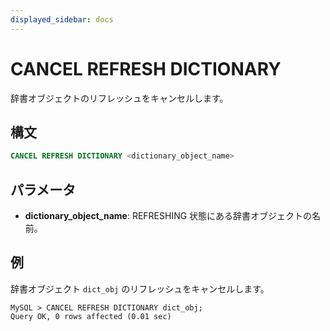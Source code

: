 ```yaml
---
displayed_sidebar: docs
---
```


# CANCEL REFRESH DICTIONARY

辞書オブジェクトのリフレッシュをキャンセルします。

## 構文

```SQL
CANCEL REFRESH DICTIONARY <dictionary_object_name>
```

## パラメータ

- **dictionary_object_name**: REFRESHING 状態にある辞書オブジェクトの名前。

## 例

辞書オブジェクト `dict_obj` のリフレッシュをキャンセルします。

```Plain
MySQL > CANCEL REFRESH DICTIONARY dict_obj;
Query OK, 0 rows affected (0.01 sec)
```